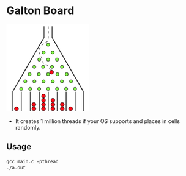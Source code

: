 # Galton Board

![Alt text](https://github.com/hayrettine/galtonBoard/blob/master/Screenshot%20from%202019-03-23%2018-55-13.png "img1")

* It creates 1 million threads if your OS supports and places in cells randomly.

## Usage
```
gcc main.c -pthread
./a.out
```
